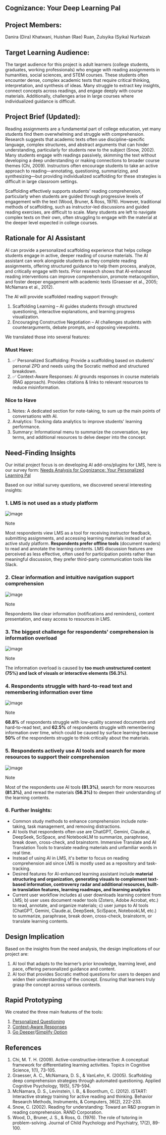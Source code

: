 ## Cognizance: Your Deep Learning Pal
## Project Members: 
Danira (Dira) Khatwani, Huishan (Rae) Ruan, Zulsyika (Syika) Nurfaizah

## Target Learning Audience:
The target audience for this project is adult learners (college students, graduates, working professionals) who engage with reading assignments in humanities, social sciences, and STEM courses. These students often encounter dense, complex academic texts that require critical thinking, interpretation, and synthesis of ideas. Many struggle to extract key insights, connect concepts across readings, and engage deeply with course materials. Additionally, challenges arise in large courses where individualized guidance is difficult.

## Project Brief (Updated):  
Reading assignments are a fundamental part of college education, yet many students find them overwhelming and struggle with comprehension. Research suggests that academic texts often use discipline-specific language, complex structures, and abstract arguments that can hinder understanding, particularly for students new to the subject (Snow, 2002). Many students engage with readings passively, skimming the text without developing a deep understanding or making connections to broader course themes (Chi, 2009). Instructors often encourage students to take an active approach to reading—annotating, questioning, summarizing, and synthesizing—but providing individualized scaffolding for these strategies is difficult in large classroom settings.

Scaffolding effectively supports students' reading comprehension, particularly when students are guided through progressive levels of engagement with the text (Wood, Bruner, & Ross, 1976). However, traditional methods of scaffolding, such as instructor-led discussions and guided reading exercises, are difficult to scale. Many students are left to navigate complex texts on their own, often struggling to engage with the material at the deeper level expected in college courses.

## Rationale for AI Assistant
AI can provide a personalized scaffolding experience that helps college students engage in active, deeper reading of course materials. The AI assistant can work alongside students as they complete reading assignments, offering structured guidance to help them process, analyze, and critically engage with texts. Prior research shows that AI-enhanced reading interventions can improve comprehension, promote metacognition, and foster deeper engagement with academic texts (Graesser et al., 2005; McNamara et al., 2012).  

The AI will provide scaffolded reading support through:
1. Scaffolding Learning – AI guides students through structured questioning, interactive explanations, and learning progress visualization.
2. Encouraging Constructive Negotiation – AI challenges students with counterarguments, debate prompts, and opposing viewpoints.

We translated those into several features:  
### Must Have: 
1. ✅ Personalized Scaffolding: Provide a scaffolding based on students’ personal ZPD and needs using the Socratic method and structured breakdown.
2. ✅ Context-Aware Responses: AI grounds responses in course materials (RAG approach).
Provides citations & links to relevant resources to reduce misinformation.

### Nice to Have
1. Notes: A dedicated section for note-taking, to sum up the main points of conversations with AI.
2. Analytics: Tracking data analytics to improve students' learning performance.
3. Summary: Informational menu to summarize the conversation, key terms, and additional resources to delve deeper into the concept.

## Need-Finding Insights
Our initial project focus is on developing AI add-ons/plugins for LMS, here is our survey form: [Needs Analysis for Cognizance: Your Personalized Learning Pal](https://forms.gle/ueL9fDrshxe9L3Wx6)  

Based on our initial survey questions, we discovered several interesting insights:  

### 1. LMS is not used as a study platform
![image](https://github.com/user-attachments/assets/8020d960-ceb6-4224-8688-62d6cd1dd56c)
> [!NOTE]
> Most respondents view LMS as a tool for receiving instructor feedback, submitting assignments, and accessing learning materials instead of an active study platform. **Respondents prefer offline tools** (document readers) to read and annotate the learning contents. LMS discussion features are perceived as less effective, often used for participation points rather than meaningful discussion, they prefer third-party communication tools like Slack.  

### 2. Clear information and intuitive navigation support comprehension
![image](https://github.com/user-attachments/assets/4c43f671-e5e4-4b6f-a71d-6166f2f99a2f)
> [!NOTE]
> Respondents like clear information (notifications and reminders), content presentation, and easy access to resources in LMS.  

### 3. The biggest challenge for respondents' comprehension is information overload
![image](https://github.com/user-attachments/assets/1a80d4ec-b28a-4ddd-8018-fd29df7b030f)
> [!NOTE]
> The information overload is caused by **too much unstructured content (75%) and lack of visuals or interactive elements (56.3%)**.  

### 4. Respondents struggle with hard-to-read text and remembering information over time
![image](https://github.com/user-attachments/assets/30e81a0a-66a4-4399-a3ed-e567c4a2b51f)
> [!NOTE]
> **68.8%** of respondents struggle with low-quality scanned documents and hard-to-read text, and **62.5%** of respondents struggle with remembering information over time, which could be caused by surface learning because **50%** of the respondents struggle to think critically about the materials.  

### 5. Respondents actively use AI tools and search for more resources to support their comprehension
![image](https://github.com/user-attachments/assets/18e995ff-c981-4b83-99e1-06e3d60eeeec)
> [!NOTE]
> Most of the respondents use AI tools **(81.3%)**, search for more resources **(81.3%)**, and reread the materials **(56.3%)** to deepen their understanding of the learning contents.  

### 6. Further Insights:
- Common study methods to enhance comprehension include note-taking, task management, and removing distractions.
- AI tools that respondents often use are ChatGPT, Gemini, Claude.ai, DeepSeek, SciSpace, and NotebookLM to summarize, paraphrase, break down, cross-check, and brainstorm. Immersive Translate and AI Translation Tools to translate reading materials and unfamiliar words in real time.
- Instead of using AI in LMS, it's better to focus on reading comprehension aid since LMS is mostly used as a repository and task-tracking.
- Desired features for AI-enhanced learning assistant include **material structuring and organization, generating visuals to complement text-based information, controversy radar and additional resources, built-in translation features, learning roadmaps, and learning analytics**
- Current user workflow includes a) user downloads learning content from LMS; b) user uses document reader tools (Zotero, Adobe Acrobat, etc.) to read, annotate, and organize materials; c) user jumps to AI tools (ChatGPT, Gemini, Claude.ai, DeepSeek, SciSpace, NotebookLM, etc.) to summarize, paraphrase, break down, cross-check, brainstorm, or translate learning contents.

## Design Implication
Based on the insights from the need analysis, the design implications of our project are:  
1. AI tool that adapts to the learner’s prior knowledge, learning level, and pace, offering personalized guidance and content.
2. AI tool that provides Socratic method questions for users to deepen and widen their understanding of the concept. Ensuring that learners truly grasp the concept across various contexts.  

## Rapid Prototyping
We created the three main features of the tools:
1. [Personalized Questioning](https://docs.google.com/presentation/d/1WFbNK2ebd417xdE2LZAnpKFHLCr41i2StBAc3RFlx2g/edit?usp=sharing)
2. [Context-Aware Responses](https://docs.google.com/presentation/d/1TvTVOP62yK9dFGJzMGFjXJEIZtjMMfiiNW6y_tg0CWA/edit?usp=sharing)
3. [Go Deeper](https://drive.google.com/file/d/1_a6yMc7inEqOfUwZWeBCA_xNYqzwJBQs/view?usp=drive_link)/[Simplify Option](https://drive.google.com/file/d/1iZDgoTibtICvS6cP2o_VLRTZUqMrAT11/view?usp=drive_link)

## References
1. Chi, M. T. H. (2009). Active-constructive-interactive: A conceptual framework for differentiating learning activities. Topics in Cognitive Science, 1(1), 73-105.
2. Graesser, A. C., McNamara, D. S., & VanLehn, K. (2005). Scaffolding deep comprehension strategies through automated questioning. Applied Cognitive Psychology, 19(5), 579-594.
3. McNamara, D. S., Levinstein, I. B., & Boonthum, C. (2012). iSTART: Interactive strategy training for active reading and thinking. Behavior Research Methods, Instruments, & Computers, 36(2), 222-233.
4. Snow, C. (2002). Reading for understanding: Toward an R&D program in reading comprehension. RAND Corporation.
5. Wood, D., Bruner, J. S., & Ross, G. (1976). The role of tutoring in problem-solving. Journal of Child Psychology and Psychiatry, 17(2), 89-100.

